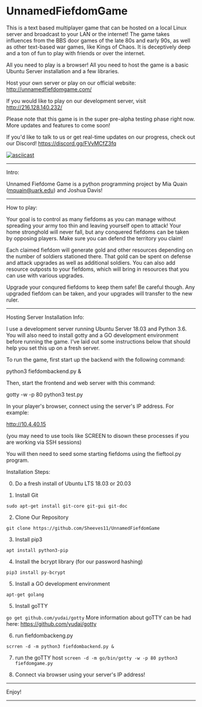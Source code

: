# UnnamedFiefdomGame

This is a text based multiplayer game that can be hosted on a local Linux server and broadcast to your LAN
or the internet! The game takes influences from the BBS door games of the late 80s and early 90s, as well as
other text-based war games, like Kings of Chaos. It is deceptively deep and a ton of fun to play with friends
or over the internet.

All you need to play is a browser! All you need to host the game is a basic Ubuntu Server installation
and a few libraries.

Host your own server or play on our official website: http://unnamedfiefdomgame.com/

If you would like to play on our development server, visit http://216.128.140.232/

Please note that this game is in the super pre-alpha testing phase right now. More updates and features to 
come soon!

If you'd like to talk to us or get real-time updates on our progress, check out our Discord! https://discord.gg/FVvMCfZ3fq

<p align="center">
  

[![asciicast](https://asciinema.org/a/Wdg38v6VaiZ4FrQa5ZViRJBd4.svg)](https://asciinema.org/a/Wdg38v6VaiZ4FrQa5ZViRJBd4?t=5)


---------------------------------------------------------------------------------------------------------------

Intro:

Unnamed Fiefdome Game is a python programming project by Mia Quain (mquain@uark.edu) and Joshua Davis!

---------------------------------------------------------------------------------------------------------------

How to play:

Your goal is to control as many fiefdoms as you can manage without spreading your army too thin and leaving yourself open to attack!
Your home stronghold will never fall, but any conquered fiefdoms can be taken by opposing players. Make sure you can defend the
territory you claim!

Each claimed fiefdom will generate gold and other resources depending on the number of soldiers stationed there. That gold can be spent 
on defense and attack upgrades as well as additional soldiers. You can also add resource outposts to your fiefdoms, which will bring
in resources that you can use with various upgrades.

Upgrade your conqured fiefdoms to keep them safe! Be careful though. Any upgraded fiefdom can be taken, and your upgrades will transfer 
to the new ruler.

---------------------------------------------------------------------------------------------------------------

Hosting Server Installation Info:

I use a development server running Ubuntu Server 18.03 and Python 3.6. You will also need to install gotty and a GO development environment 
before running the game. I've laid out some instructions below that should help you set this up on a fresh server.


To run the game, first start up the backend with the following command:

python3 fiefdombackend.py &

Then, start the frontend and web server with this command:

gotty -w -p 80 python3 test.py

In your player's browser, connect using the server's IP address. For example:

http://10.4.40.15

(you may need to use tools like SCREEN to disown these processes if you are working via SSH sessions)

You will then need to seed some starting fiefdoms using the fieftool.py program.
  
  
Installation Steps:
  
0. Do a fresh install of Ubuntu LTS 18.03 or 20.03
  
1. Install Git

  ```sudo apt-get install git-core git-gui git-doc```
  
2. Clone Our Repository
  
  ```git clone https://github.com/Sheeves11/UnnamedFiefdomGame```
  
3. Install pip3
  
  ```apt install python3-pip```
  
4. Install the bcrypt library (for our password hashing)
  
  ```pip3 install py-bcrypt```
  
5. Install a GO development environment
  
  ```apt-get golang```
  
5. Install goTTY
  
  ```go get github.com/yudai/gotty```
  More information about goTTY can be had here: https://github.com/yudai/gotty
  
6. run fiefdombackeng.py
  
  ```scrren -d -m python3 fiefdombackend.py &```
  
7. run the goTTY host
  ```screen -d -m go/bin/gotty -w -p 80 python3 fiefdomgame.py```
  
8. Connect via browser using your server's IP address!
  
-----------------------------------------------------------------------------------------------------------------

Enjoy!

-----------------------------------------------------------------------------------------------------------------
